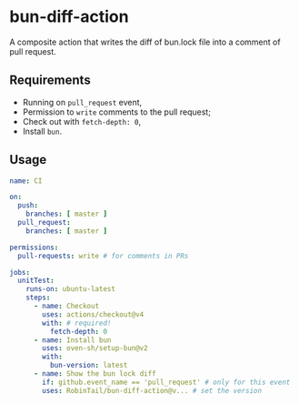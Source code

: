 # bun-diff-action

A composite action that writes the diff of bun.lock file into a comment of pull request.

## Requirements

- Running on `pull_request` event,
- Permission to `write` comments to the pull request;
- Check out with `fetch-depth: 0`,
- Install `bun`.

## Usage

```yaml
name: CI

on:
  push:
    branches: [ master ]
  pull_request:
    branches: [ master ]

permissions:
  pull-requests: write # for comments in PRs

jobs:
  unitTest:
    runs-on: ubuntu-latest
    steps:
      - name: Checkout
        uses: actions/checkout@v4
        with: # required!
          fetch-depth: 0
      - name: Install bun
        uses: oven-sh/setup-bun@v2
        with:
          bun-version: latest
      - name: Show the bun lock diff
        if: github.event_name == 'pull_request' # only for this event
        uses: RobinTail/bun-diff-action@v... # set the version
```
